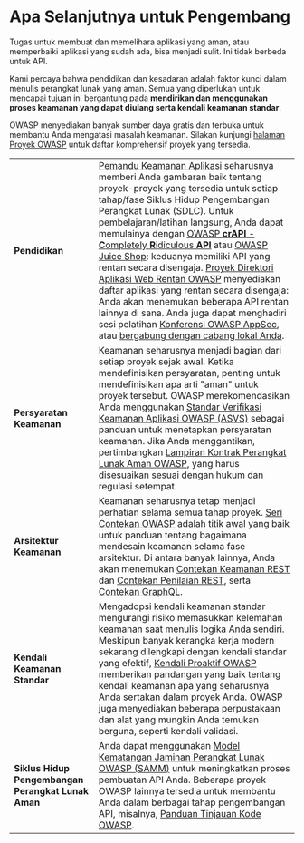 # Apa Selanjutnya untuk Pengembang

Tugas untuk membuat dan memelihara aplikasi yang aman, atau memperbaiki aplikasi yang sudah ada, bisa menjadi sulit. Ini tidak berbeda untuk API.

Kami percaya bahwa pendidikan dan kesadaran adalah faktor kunci dalam menulis perangkat lunak yang aman. Semua yang diperlukan untuk mencapai tujuan ini bergantung pada **mendirikan dan menggunakan proses keamanan yang dapat diulang serta kendali keamanan standar**.

OWASP menyediakan banyak sumber daya gratis dan terbuka untuk membantu Anda mengatasi masalah keamanan. Silakan kunjungi [halaman Proyek OWASP][1] untuk daftar komprehensif proyek yang tersedia.

| | |
|-|-|
| **Pendidikan** | [Pemandu Keamanan Aplikasi][2] seharusnya memberi Anda gambaran baik tentang proyek-proyek yang tersedia untuk setiap tahap/fase Siklus Hidup Pengembangan Perangkat Lunak (SDLC). Untuk pembelajaran/latihan langsung, Anda dapat memulainya dengan [OWASP **crAPI** - **C**ompletely **R**idiculous **API**][3] atau [OWASP Juice Shop][4]: keduanya memiliki API yang rentan secara disengaja. [Proyek Direktori Aplikasi Web Rentan OWASP][5] menyediakan daftar aplikasi yang rentan secara disengaja: Anda akan menemukan beberapa API rentan lainnya di sana. Anda juga dapat menghadiri sesi pelatihan [Konferensi OWASP AppSec][6], atau [bergabung dengan cabang lokal Anda][7]. |
| **Persyaratan Keamanan** | Keamanan seharusnya menjadi bagian dari setiap proyek sejak awal. Ketika mendefinisikan persyaratan, penting untuk mendefinisikan apa arti "aman" untuk proyek tersebut. OWASP merekomendasikan Anda menggunakan [Standar Verifikasi Keamanan Aplikasi OWASP (ASVS)][8] sebagai panduan untuk menetapkan persyaratan keamanan. Jika Anda menggantikan, pertimbangkan [Lampiran Kontrak Perangkat Lunak Aman OWASP][9], yang harus disesuaikan sesuai dengan hukum dan regulasi setempat. |
| **Arsitektur Keamanan** | Keamanan seharusnya tetap menjadi perhatian selama semua tahap proyek. [Seri Contekan OWASP][10] adalah titik awal yang baik untuk panduan tentang bagaimana mendesain keamanan selama fase arsitektur. Di antara banyak lainnya, Anda akan menemukan [Contekan Keamanan REST][11] dan [Contekan Penilaian REST][12], serta [Contekan GraphQL][13]. |
| **Kendali Keamanan Standar** | Mengadopsi kendali keamanan standar mengurangi risiko memasukkan kelemahan keamanan saat menulis logika Anda sendiri. Meskipun banyak kerangka kerja modern sekarang dilengkapi dengan kendali standar yang efektif, [Kendali Proaktif OWASP][14] memberikan pandangan yang baik tentang kendali keamanan apa yang seharusnya Anda sertakan dalam proyek Anda. OWASP juga menyediakan beberapa perpustakaan dan alat yang mungkin Anda temukan berguna, seperti kendali validasi. |
| **Siklus Hidup Pengembangan Perangkat Lunak Aman** | Anda dapat menggunakan [Model Kematangan Jaminan Perangkat Lunak OWASP (SAMM)][15] untuk meningkatkan proses pembuatan API Anda. Beberapa proyek OWASP lainnya tersedia untuk membantu Anda dalam berbagai tahap pengembangan API, misalnya, [Panduan Tinjauan Kode OWASP][16]. |

[1]: https://owasp.org/projects/
[2]: https://owasp.org/projects/#owasp-projects-the-sdlc-and-the-security-wayfinder
[3]: https://owasp.org/www-project-crapi/
[4]: https://owasp.org/www-project-juice-shop/
[5]: https://owasp.org/www-project-vulnerable-web-applications-directory/
[6]: https://owasp.org/events/
[7]: https://owasp.org/chapters/
[8]: https://owasp.org/www-project-application-security-verification-standard/
[9]: https://owasp.org/www-community/OWASP_Secure_Software_Contract_Annex
[10]: https://cheatsheetseries.owasp.org/
[11]: https://cheatsheetseries.owasp.org/cheatsheets/REST_Security_Cheat_Sheet.html
[12]: https://cheatsheetseries.owasp.org/cheatsheets/REST_Assessment_Cheat_Sheet.html
[13]: https://cheatsheetseries.owasp.org/cheatsheets/GraphQL_Cheat_Sheet.html
[14]: https://owasp.org/www-project-proactive-controls/
[15]: https://owasp.org/www-project-samm/
[16]: https://owasp.org/www-project-code-review-guide/